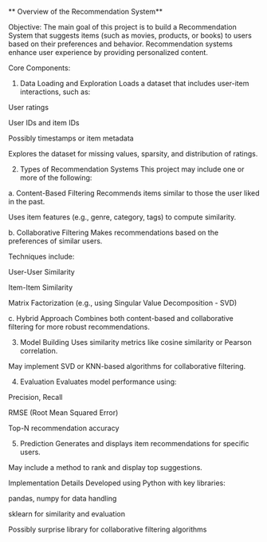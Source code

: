 ** Overview of the Recommendation System**

Objective:
The main goal of this project is to build a Recommendation System that suggests items (such as movies, products, or books) to users based on their preferences and behavior. Recommendation systems enhance user experience by providing personalized content.

Core Components:
1. Data Loading and Exploration
Loads a dataset that includes user-item interactions, such as:

User ratings

User IDs and item IDs

Possibly timestamps or item metadata

Explores the dataset for missing values, sparsity, and distribution of ratings.

2. Types of Recommendation Systems
This project may include one or more of the following:

a. Content-Based Filtering
Recommends items similar to those the user liked in the past.

Uses item features (e.g., genre, category, tags) to compute similarity.

b. Collaborative Filtering
Makes recommendations based on the preferences of similar users.

Techniques include:

User-User Similarity

Item-Item Similarity

Matrix Factorization (e.g., using Singular Value Decomposition - SVD)

c. Hybrid Approach
Combines both content-based and collaborative filtering for more robust recommendations.

3. Model Building
Uses similarity metrics like cosine similarity or Pearson correlation.

May implement SVD or KNN-based algorithms for collaborative filtering.

4. Evaluation
Evaluates model performance using:

Precision, Recall

RMSE (Root Mean Squared Error)

Top-N recommendation accuracy

5. Prediction
Generates and displays item recommendations for specific users.

May include a method to rank and display top suggestions.

Implementation Details
Developed using Python with key libraries:

pandas, numpy for data handling

sklearn for similarity and evaluation

Possibly surprise library for collaborative filtering algorithms

